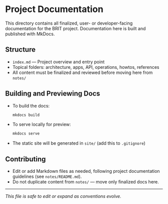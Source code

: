 # Project Documentation

This directory contains all finalized, user- or developer-facing documentation for the BRIT project. Documentation here is built and published with MkDocs.

## Structure
- `index.md` — Project overview and entry point
- Topical folders: architecture, apps, API, operations, howtos, references
- All content must be finalized and reviewed before moving here from `notes/`

## Building and Previewing Docs
- To build the docs:
  ```sh
  mkdocs build
  ```
- To serve locally for preview:
  ```sh
  mkdocs serve
  ```
- The static site will be generated in `site/` (add this to `.gitignore`)

## Contributing
- Edit or add Markdown files as needed, following project documentation guidelines (see `notes/README.md`).
- Do not duplicate content from `notes/` — move only finalized docs here.

---

*This file is safe to edit or expand as conventions evolve.*
